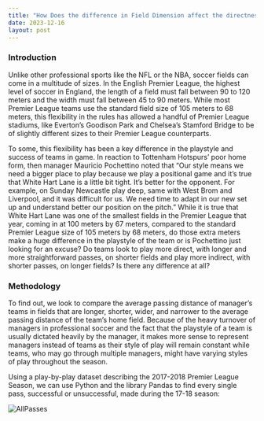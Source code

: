 ```yaml
---
title: "How Does the difference in Field Dimension affect the directness of a soccer team?"
date: 2023-12-16
layout: post
---
```

### Introduction

Unlike other professional sports like the NFL or the NBA, soccer fields can come in a multitude of sizes. In the English Premier League, the highest level of soccer in England, the length of a field must fall between 90 to 120 meters and the width must fall between 45 to 90 meters. While most Premier League teams use the standard field size of 105 meters to 68 meters, this flexibility in the rules has allowed a handful of Premier League stadiums, like Everton’s Goodison Park and Chelsea’s Stamford Bridge to be of slightly different sizes to their Premier League counterparts.

To some, this flexibility has been a key difference in the playstyle and success of teams in game. In reaction to Tottenham Hotspurs’ poor home form, then manager Mauricio Pochettino noted that “Our style means we need a bigger place to play because we play a positional game and it’s true that White Hart Lane is a little bit tight. It’s better for the opponent. For example, on Sunday Newcastle play deep, same with West Brom and Liverpool, and it was difficult for us. We need time to adapt in our new set up and understand better our position on the pitch.” While it is true that White Hart Lane was one of the smallest fields in the Premier League that year, coming in at 100 meters by 67 meters, compared to the standard Premier League size of 105 meters by 68 meters, do those extra meters make a huge difference in the playstyle of the team or is Pochettino just looking for an excuse? Do teams look to play more direct, with longer and more straightforward passes, on shorter fields and play more indirect, with shorter passes, on longer fields? Is there any difference at all?

### Methodology
To find out, we look to compare the average passing distance of manager’s teams in fields that are longer, shorter, wider, and narrower to the average passing distance of the team’s home field. Because of the heavy turnover of managers in professional soccer and the fact that the playstyle of a team is usually dictated heavily by the manager, it makes more sense to represent managers instead of teams as their style of play will remain constant while teams, who may go through multiple managers, might have varying styles of play throughout the season.

Using a play-by-play dataset describing the 2017-2018 Premier League Season, we can use Python and the library Pandas to find every single pass, successful or unsuccessful, made during the 17-18 season:

![AllPasses](/assets/FieldPitchaAnalysis/FieldPitchdf1.png)
